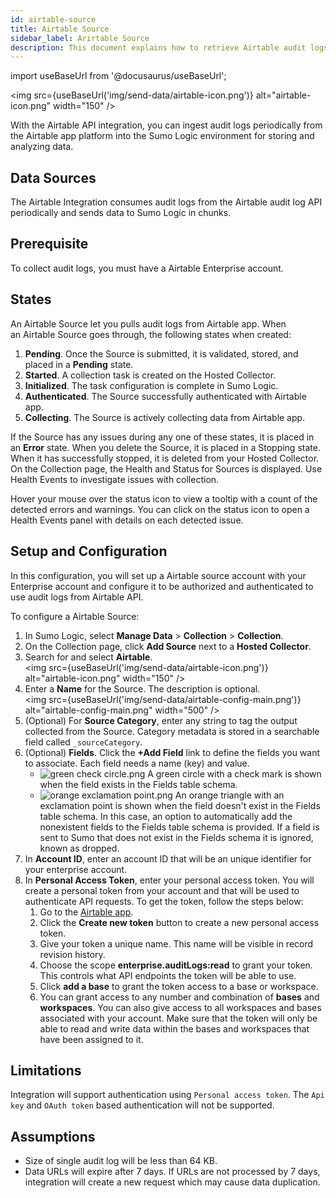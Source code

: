 ```yaml
---
id: airtable-source
title: Airtable Source
sidebar_label: Arirtable Source
description: This document explains how to retrieve Airtable audit logs.
---
```


import useBaseUrl from '@docusaurus/useBaseUrl';

<img src={useBaseUrl('img/send-data/airtable-icon.png')} alt="airtable-icon.png" width="150" />

With the Airtable API integration, you can ingest audit logs periodically from the Airtable app platform into the Sumo Logic environment for storing and analyzing data.

## Data Sources
The Airtable Integration consumes audit logs from the Airtable audit log API periodically and sends data to Sumo Logic in chunks.

## Prerequisite
To collect audit logs, you must have a Airtable Enterprise account.

## States
An Airtable Source let you pulls audit logs from Airtable app. When an Airtable Source goes through, the following states when created:

1. **Pending**. Once the Source is submitted, it is validated, stored, and placed in a **Pending** state.
1. **Started**. A collection task is created on the Hosted Collector.
1. **Initialized**. The task configuration is complete in Sumo Logic.
1. **Authenticated**. The Source successfully authenticated with Airtable app.
1. **Collecting**. The Source is actively collecting data from Airtable app.

If the Source has any issues during any one of these states, it is placed in an **Error** state.
When you delete the Source, it is placed in a Stopping state. When it has successfully stopped, it is deleted from your Hosted Collector. On the Collection page, the Health and Status for Sources is displayed. Use Health Events to investigate issues with collection.

Hover your mouse over the status icon to view a tooltip with a count of the detected errors and warnings. You can click on the status icon to open a Health Events panel with details on each detected issue.

## Setup and Configuration
In this configuration, you will set up a Airtable source account with your Enterprise account and configure it to be authorized and authenticated to use audit logs from Airtable API.

To configure a Airtable Source:
1. In Sumo Logic, select **Manage Data** > **Collection** > **Collection**.
2. On the Collection page, click **Add Source** next to a **Hosted Collector**.
3. Search for and select **Airtable**.<br/><img src={useBaseUrl('img/send-data/airtable-icon.png')} alt="airtable-icon.png" width="150" />
4. Enter a **Name** for the Source. The description is optional.<br/><img src={useBaseUrl('img/send-data/airtable-config-main.png')} alt="airtable-config-main.png" width="500" />
5. (Optional) For **Source Category**, enter any string to tag the output collected from the Source. Category metadata is stored in a searchable field called `_sourceCategory`.
6. (Optional) **Fields**. Click the **+Add Field** link to define the fields you want to associate. Each field needs a name (key) and value.
    * ![green check circle.png](/img/reuse/green-check-circle.png) A green circle with a check mark is shown when the field exists in the Fields table schema.
    * ![orange exclamation point.png](/img/reuse/orange-exclamation-point.png) An orange triangle with an exclamation point is shown when the field doesn't exist in the Fields table schema. In this case, an option to automatically add the nonexistent fields to the Fields table schema is provided. If a field is sent to Sumo that does not exist in the Fields schema it is ignored, known as dropped.  
7. In **Account ID**, enter an account ID that will be an unique identifier for your enterprise account.
8. In **Personal Access Token**, enter your personal access token. You will create a personal token from your account and that will be used to  authenticate API requests. To get the token, follow the steps below:
   1. Go to the [Airtable app](https://airtable.com/create/tokens).
   2. Click the **Create new token** button to create a new personal access token.
   3. Give your token a unique name. This name will be visible in record revision history.
   4. Choose the scope **enterprise.auditLogs:read** to grant your token. This controls what API endpoints the token will be able to use.
   5. Click **add a base** to grant the token access to a base or workspace.
   6. You can grant access to any number and combination of **bases** and **workspaces**. You can also give access to all workspaces and bases associated with your account. Make sure that the token will only be able to read and write data within the bases and workspaces that have been assigned to it.

## Limitations
Integration will support authentication using `Personal access token`. The `Api key` and `OAuth token` based authentication will not be supported.

## Assumptions
* Size of single audit log will be less than 64 KB.
* Data URLs will expire after 7 days. If URLs are not processed by 7 days, integration will create a new request which may cause data duplication.
